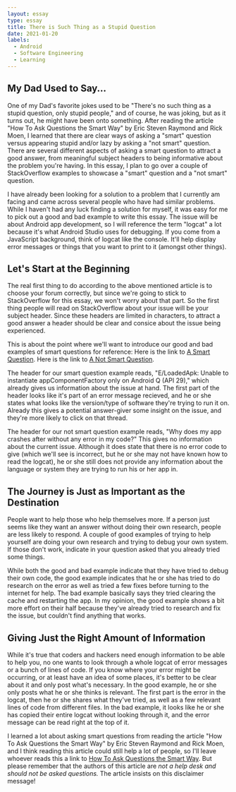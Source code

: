 ```yaml
---
layout: essay
type: essay
title: There is Such Thing as a Stupid Question
date: 2021-01-20
labels:
  - Android
  - Software Engineering
  - Learning
---
```

## My Dad Used to Say...

  One of my Dad's favorite jokes used to be "There's no such thing as a stupid question, only stupid people," and of course, he was joking, but as it turns out, he might have been onto something.  After reading the article "How To Ask Questions the Smart Way" by Eric Steven Raymond and Rick Moen, I learned that there are clear ways of asking a "smart" question versus appearing stupid and/or lazy by asking a "not smart" question.  There are several different aspects of asking a smart question to attract a good answer, from meaningful subject headers to being informative about the problem you're having.  In this essay, I plan to go over a couple of StackOverflow examples to showcase a "smart" question and a "not smart" question.
  
  I have already been looking for a solution to a problem that I currently am facing and came across several people who have had similar problems.  While I haven't had any luck finding a solution for myself, it was easy for me to pick out a good and bad example to write this essay.  The issue will be about Android app development, so I will reference the term "logcat" a lot because it's what Android Studio uses for debugging.  If you come from a JavaScript background, think of logcat like the console.  It'll help display error messages or things that you want to print to it (amongst other things).

## Let's Start at the Beginning

  The real first thing to do according to the above mentioned article is to choose your forum correctly, but since we're going to stick to StackOverflow for this essay, we won't worry about that part.  So the first thing people will read on StackOverflow about your issue will be your subject header.  Since these headers are limited in characters, to attract a good answer a header should be clear and consice about the issue being experienced. 
  
   This is about the point where we'll want to introduce our good and bad examples of smart questions for reference:
   Here is the link to [A Smart Question](https://stackoverflow.com/questions/60472222/e-loadedapk-unable-to-instantiate-appcomponentfactory-only-on-android-q-api-29).
   Here is the link to [A Not Smart Question](https://stackoverflow.com/questions/58079720/why-does-my-app-crashes-after-without-any-error-in-my-code).
   
   The header for our smart question example reads, "E/LoadedApk: Unable to instantiate appComponentFactory only on Android Q (API 29)," which already gives us information about the issue at hand.  The first part of the header looks like it's part of an error message recieved, and he or she states what looks like the version/type of software they're trying to run it on.  Already this gives a potential answer-giver some insight on the issue, and they're more likely to click on that thread.
   
   The header for our not smart question example reads, "Why does my app crashes after without any error in my code?"  This gives no information about the current issue.  Although it does state that there is no error code to give (which we'll see is incorrect, but he or she may not have known how to read the logcat), he or she still does not provide any information about the language or system they are trying to run his or her app in.
   
## The Journey is Just as Important as the Destination

  People want to help those who help themselves more.  If a person just seems like they want an answer without doing their own research, people are less likely to respond.  A couple of good examples of trying to help yourself are doing your own research and trying to debug your own system.  If those don't work, indicate in your question asked that you already tried some things.  
  
  While both the good and bad example indicate that they have tried to debug their own code, the good example indicates that he or she has tried to do research on the error as well as tried a few fixes before turning to the internet for help.  The bad example basically says they tried clearing the cache and restarting the app.  In my opinion, the good example shows a bit more effort on their half because they've already tried to research and fix the issue, but couldn't find anything that works.
  
## Giving Just the Right Amount of Information

  While it's true that coders and hackers need enough information to be able to help you, no one wants to look through a whole logcat of error messages or a bunch of lines of code.  If you know where your error might be occurring, or at least have an idea of some places, it's better to be clear about it and only post what's necessary.  In the good example, he or she only posts what he or she thinks is relevant.  The first part is the error in the logcat, then he or she shares what they've tried, as well as a few relevant lines of code from different files.  In the bad example, it looks like he or she has copied their entire logcat without looking through it, and the error message can be read right at the top of it.
  
  I learned a lot about asking smart questions from reading the article "How To Ask Questions the Smart Way" by Eric Steven Raymond and Rick Moen, and I think reading this article could still help a lot of people, so I'll leave whoever reads this a link to [How To Ask Questions the Smart Way](http://www.catb.org/esr/faqs/smart-questions.html). But please remember that the authors of this article are *not a help desk and should not be asked questions.* The article insists on this disclaimer message!

